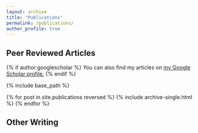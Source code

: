 ```yaml
---
layout: archive
title: "Publications"
permalink: /publications/
author_profile: true
---
```


Peer Reviewed Articles
--------------

{% if author.googlescholar %}
  You can also find my articles on <u><a href="{{author.googlescholar}}">my Google Scholar profile</a>.</u>
{% endif %}

{% include base_path %}

{% for post in site.publications reversed %}
  {% include archive-single.html %}
{% endfor %}

Other Writing
-------------